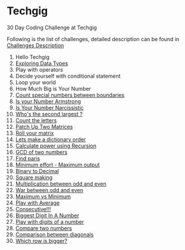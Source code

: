 # Techgig
30 Day Coding Challenge at Techgig

Following is the list of challenges, detailed description can be found in [Challenges Description](https://github.com/saikumarm4/Techgig/blob/master/Challenges%20Description.md)

1. Hello Techgig
2. [Exploring Data Types](https://github.com/saikumarm4/Techgig/blob/master/techgig/Day2_DataTypes.java)
3. Play with operators
4. Decide yourself with conditional statement
5. Loop your world
6. How Much Big is Your Number
7. [Count special numbers between boundaries](https://github.com/saikumarm4/Techgig/blob/master/techgig/Day7_PrimeNumbersBetweenRange.java)
8. [Is your Number Armstrong](https://github.com/saikumarm4/Techgig/blob/master/techgig/Day8_Armstrong.java)
9. [Is Your Number Narcissistic](https://github.com/saikumarm4/Techgig/blob/master/techgig/Day9_Narcissistic.java)
10. [Who's the second largest ?](https://github.com/saikumarm4/Techgig/blob/master/techgig/Day10_SecondLargestElement.java)
11. [Count the letters](https://github.com/saikumarm4/Techgig/blob/master/techgig/Day11_CountUpperAndLowerCaseLetters.java) 
12. [Patch Up Two Matrices](https://github.com/saikumarm4/Techgig/blob/master/techgig/Day12_AddTwoMatrices.java)
13. [Roll your matrix](https://github.com/saikumarm4/Techgig/blob/master/techgig/Day13_TransposeOfMatrix.java)
14. [Lets make a dictionary order](https://github.com/saikumarm4/Techgig/blob/master/techgig/Day14_LexicographicallySort.java) 
15. [Calculate power using Recursion](https://github.com/saikumarm4/Techgig/blob/master/techgig/Day15_PowerUsingRecursion.java)
16. [GCD of two numbers](https://github.com/saikumarm4/Techgig/blob/master/techgig/Day16_GCD.java)
17. [Find paris](https://github.com/saikumarm4/Techgig/blob/master/techgig/Day17_FindPairs.java)
18. [Minimum effort - Maximum output](https://github.com/saikumarm4/Techgig/blob/master/techgig/Day18_MinEffortMaxOutput.java)
19. [Binary to Decimal](https://github.com/saikumarm4/Techgig/blob/master/techgig/Day19_BinaryToDecimal.java)
20. [Square making](https://github.com/saikumarm4/Techgig/blob/master/techgig/Day20_PrintPattern.java)
21. [Multiplication between odd and even](https://github.com/saikumarm4/Techgig/blob/master/techgig/Day21_MultiplicationBetweenOddEven.java)
22. [War between odd and even](https://github.com/saikumarm4/Techgig/blob/master/techgig/Day22_OddEven.java)
23. [Maximum vs Minimum](https://github.com/saikumarm4/Techgig/blob/master/techgig/Day23_MaxMin.java)
24. [Play with Average](https://github.com/saikumarm4/Techgig/blob/master/techgig/Day24_PlayWithAvg.java)
25. [Consecutive!!!](https://github.com/saikumarm4/Techgig/blob/master/techgig/Day25_Consecutive.java)
26. [Biggest Digit In A Number](https://github.com/saikumarm4/Techgig/blob/master/techgig/Day26_BiggestDigit.java)
27. [Play with digits of a number](https://github.com/saikumarm4/Techgig/blob/master/techgig/Day27_DiffOfSumAndEven.java)
28. [Compare two numbers](https://github.com/saikumarm4/Techgig/blob/master/techgig/Day28_CompareTwoNumbers.java)
29. [Comparison between diagonals](https://github.com/saikumarm4/Techgig/blob/master/techgig/Day29_ComparisonBetweenDiagonals.java)
30. [Which row is bigger?](https://github.com/saikumarm4/Techgig/blob/master/techgig/Day30_BiggerRow.java)
    
